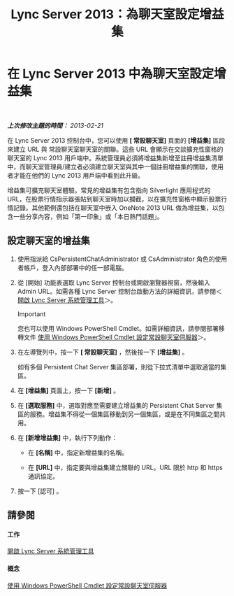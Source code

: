 ﻿---
title: Lync Server 2013：為聊天室設定增益集
TOCTitle: 為聊天室設定增益集
ms:assetid: 4eeaf19e-8369-4f6f-af65-a283cf7daa1c
ms:mtpsurl: https://technet.microsoft.com/zh-tw/library/JJ204878(v=OCS.15)
ms:contentKeyID: 49290880
ms.date: 08/10/2015
mtps_version: v=OCS.15
ms.translationtype: HT
---

# 在 Lync Server 2013 中為聊天室設定增益集

 

_**上次修改主題的時間：** 2013-02-21_

在 Lync Server 2013 控制台中，您可以使用 **\[ 常設聊天室\]** 頁面的 **\[增益集\]** 區段來建立 URL 與 常設聊天室聊天室的關聯。這些 URL 會顯示在交談擴充性窗格的聊天室的 Lync 2013 用戶端中。系統管理員必須將增益集新增至註冊增益集清單中，而聊天室管理員/建立者必須建立聊天室與其中一個註冊增益集的關聯，使用者才能在他們的 Lync 2013 用戶端中看到此升級。

增益集可擴充聊天室體驗。常見的增益集有包含指向 Silverlight 應用程式的 URL，在股票行情指示器張貼到聊天室時加以攔截，以在擴充性窗格中顯示股票行情記錄。其他範例還包括在聊天室中嵌入 OneNote 2013 URL 做為增益集，以包含一些分享內容，例如「第一印象」或「本日熱門話題」。

## 設定聊天室的增益集

1.  使用指派給 CsPersistentChatAdministrator 或 CsAdministrator 角色的使用者帳戶，登入內部部署中的任一部電腦。

2.  從 \[開始\] 功能表選取 Lync Server 控制台或開啟瀏覽器視窗，然後輸入 Admin URL。如需各種 Lync Server 控制台啟動方法的詳細資訊，請參閱＜ [開啟 Lync Server 系統管理工具](lync-server-2013-open-lync-server-administrative-tools.md)＞。
    
    > [!IMPORTANT]  
    > 您也可以使用 Windows PowerShell Cmdlet。如需詳細資訊，請參閱部署移轉文件 <a href="configuring-persistent-chat-server-by-using-windows-powershell-cmdlets.md">使用 Windows PowerShell Cmdlet 設定常設聊天室伺服器</a>＞。
    


3.  在左導覽列中，按一下 **\[ 常設聊天室\]** ，然後按一下 **\[增益集\]** 。
    
    如有多個 Persistent Chat Server 集區部署，則從下拉式清單中選取適當的集區。

4.  在 **\[增益集\]** 頁面上，按一下 **\[新增\]** 。

5.  在 **\[選取服務\]** 中，選取對應至需要建立增益集的 Persistent Chat Server 集區的服務。增益集不得從一個集區移動到另一個集區，或是在不同集區之間共用。

6.  在 **\[新增增益集\]** 中，執行下列動作：
    
      - 在 **\[名稱\]** 中，指定新增益集的名稱。
    
      - 在 **\[URL\]** 中，指定要與增益集建立關聯的 URL。URL 限於 http 和 https 通訊協定。

7.  按一下 \[認可\] 。

## 請參閱

#### 工作

[開啟 Lync Server 系統管理工具](lync-server-2013-open-lync-server-administrative-tools.md)  

#### 概念

[使用 Windows PowerShell Cmdlet 設定常設聊天室伺服器](configuring-persistent-chat-server-by-using-windows-powershell-cmdlets.md)

